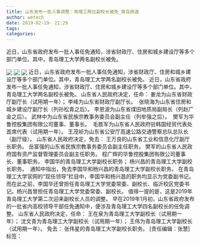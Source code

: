 ```yaml
---
title: 山东发布一批人事调整：青理工两位副校长被免_青岛频道
author: wetech
date: 2019-02-19- 21:29
tags: 
categories: 
---
```

近日，山东省政府发布一批人事任免通知，涉省财政厅、住房和城乡建设厅等多个部门单位。其中，青岛理工大学两名副校长被免。
<!-- more -->
                
<img align="center" border="0" src="http://p3.ifengimg.com/a/2019_08/51087994871e1e3_size75_w496_h282.jpg" />
                
<img align="center" border="0" src="http://p2.ifengimg.com/a/2019_08/b46b88a3c5c4e10_size95_w500_h301.jpg" />
            
<img align="center" border="0" src="http://p2.ifengimg.com/a/2016/0810/204c433878d5cf9size1_w16_h16.png" />
近日，山东省政府发布一批人事任免通知，涉省财政厅、住房和城乡建设厅等多个部门单位。其中，青岛理工大学两名副校长被免。
近日，山东省政府发布一批人事任免通知，涉省财政厅、住房和城乡建设厅等多个部门单位。其中，青岛理工大学两名副校长被免。
山东省人民政府决定，任命：
姜龙为山东省财政厅副厅长（试用期一年）；
李峰为山东省财政厅副厅长。 
张晓海为山东省住房和城乡建设厅副厅长（列孙松青之后）。
李恩波为山东省煤田地质局副局长（列赵广金之后）。
武林中为山东省民族宗教事务委员会副主任（列牟强之后）。 
樊军为华鲁控股集团有限公司董事、董事长。 
毛胜军为山东省人民政府驻韩国经贸代表处首席代表（试用期一年）。
王茂祯为山东省公安厅高速公路交通警察总队总队长（副厅级）。
山东省人民政府决定，免去：
王万良的山东省工业和信息化厅副厅长职务。
岳富强的山东省民族宗教事务委员会副主任职务。
樊军的山东省人民政府国有资产监督管理委员会副主任职务。
程广辉的华鲁控股集团有限公司董事长、董事职务。
李国华的青岛理工大学副校长职务；
杨兴昌的青岛理工大学副校长职务。 
通知中指出，免去李国华和杨兴昌的青岛理工大学副校长职务。
在青岛理工大学官网的“现任领导”栏目中，李国华和杨兴昌的职务均显示为党委副书记。
而在此之前，李国华还曾担任青岛理工大学党委常委、副校长、临沂校区党委书记。杨兴昌曾担任青岛理工大学党委常委、副校长。
值得一提的是，这是2019年青岛理工大学第二次迎来副校长人员的调整。
早在2019年1月初，山东省政府发布的一批省内高校领导干部任免通知中，便涉及青岛理工大学四名副校长的任免调整。
山东省人民政府决定，任命：
王在泉为青岛理工大学副校长（试用期一年）；
沈文青为青岛理工大学副校长（试用期一年）；
王伟为青岛理工大学副校长（试用期一年）。
免去：
张伟星的青岛理工大学副校长职务。
[责任编辑：张慧]
标签：
 
 
 
             
